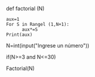 def factorial (N)

    aux=1
    For S in Rangel (1,N+1):
          aux*=S
    Print(aux)


N=int(input("Ingrese un número"))


if(N>=3 and N<=30)


  Factorial(N)

